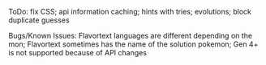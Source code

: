 ToDo: 
    fix CSS;
    api information caching;
    hints with tries;
    evolutions;
    block duplicate guesses


Bugs/Known Issues:
    Flavortext languages are different depending on the mon;
    Flavortext sometimes has the name of the solution pokemon;
    Gen 4+ is not supported because of API changes


